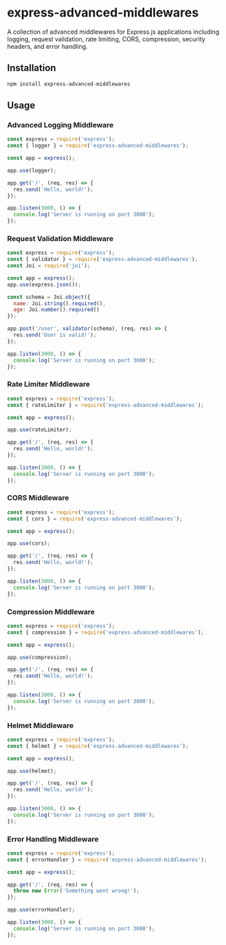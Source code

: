 # express-advanced-middlewares

A collection of advanced middlewares for Express.js applications including logging, request validation, rate limiting, CORS, compression, security headers, and error handling.

## Installation

```bash
npm install express-advanced-middlewares
```

## Usage

### Advanced Logging Middleware

```javascript
const express = require('express');
const { logger } = require('express-advanced-middlewares');

const app = express();

app.use(logger);

app.get('/', (req, res) => {
  res.send('Hello, world!');
});

app.listen(3000, () => {
  console.log('Server is running on port 3000');
});
```

### Request Validation Middleware

```javascript
const express = require('express');
const { validator } = require('express-advanced-middlewares');
const Joi = require('joi');

const app = express();
app.use(express.json());

const schema = Joi.object({
  name: Joi.string().required(),
  age: Joi.number().required()
});

app.post('/user', validator(schema), (req, res) => {
  res.send('User is valid!');
});

app.listen(3000, () => {
  console.log('Server is running on port 3000');
});
```

### Rate Limiter Middleware

```javascript
const express = require('express');
const { rateLimiter } = require('express-advanced-middlewares');

const app = express();

app.use(rateLimiter);

app.get('/', (req, res) => {
  res.send('Hello, world!');
});

app.listen(3000, () => {
  console.log('Server is running on port 3000');
});
```

### CORS Middleware

```javascript
const express = require('express');
const { cors } = require('express-advanced-middlewares');

const app = express();

app.use(cors);

app.get('/', (req, res) => {
  res.send('Hello, world!');
});

app.listen(3000, () => {
  console.log('Server is running on port 3000');
});
```

### Compression Middleware

```javascript
const express = require('express');
const { compression } = require('express-advanced-middlewares');

const app = express();

app.use(compression);

app.get('/', (req, res) => {
  res.send('Hello, world!');
});

app.listen(3000, () => {
  console.log('Server is running on port 3000');
});
```

### Helmet Middleware

```javascript
const express = require('express');
const { helmet } = require('express-advanced-middlewares');

const app = express();

app.use(helmet);

app.get('/', (req, res) => {
  res.send('Hello, world!');
});

app.listen(3000, () => {
  console.log('Server is running on port 3000');
});
```

### Error Handling Middleware

```javascript
const express = require('express');
const { errorHandler } = require('express-advanced-middlewares');

const app = express();

app.get('/', (req, res) => {
  throw new Error('Something went wrong!');
});

app.use(errorHandler);

app.listen(3000, () => {
  console.log('Server is running on port 3000');
});
```